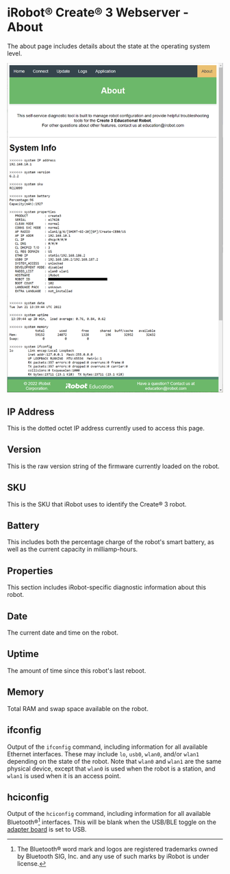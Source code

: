 # iRobot® Create® 3 Webserver - About
The about page includes details about the state at the operating system level.

![Picture of about page](data/about.png)

## IP Address
This is the dotted octet IP address currently used to access this page.

## Version
This is the raw version string of the firmware currently loaded on the robot.

## SKU
This is the SKU that iRobot uses to identify the Create® 3 robot.

## Battery
This includes both the percentage charge of the robot's smart battery, as well as the current capacity in milliamp-hours.

## Properties
This section includes iRobot-specific diagnostic information about this robot.

## Date
The current date and time on the robot.

## Uptime
The amount of time since this robot's last reboot.

## Memory
Total RAM and swap space available on the robot.

## ifconfig
Output of the `ifconfig` command, including information for all available Ethernet interfaces.
These may include `lo`, `usb0`, `wlan0`, and/or `wlan1` depending on the state of the robot.
Note that `wlan0` and `wlan1` are the same physical device, except that `wlan0` is used when the robot is a station, and `wlan1` is used when it is an access point.

## hciconfig
Output of the `hciconfig` command, including information for all available Bluetooth®[^1] interfaces.
This will be blank when the USB/BLE toggle on the [adapter board](../hw/adapter.md) is set to USB.

[^1]: The Bluetooth® word mark and logos are registered trademarks owned by Bluetooth SIG, Inc. and any use of such marks by iRobot is under license.
[^2]: All other trademarks mentioned are the property of their respective owners.